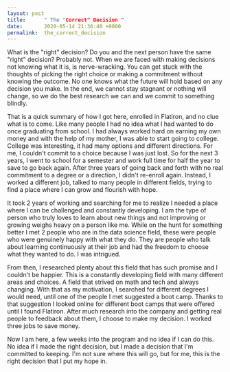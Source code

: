 ```yaml
---
layout: post
title:      " The "Correct" Decision "
date:       2020-05-14 21:36:40 +0000
permalink:  the_correct_decision
---
```


What is the "right" decision? Do you and the next person have the same "right" decision? Probably not. When we are faced with making decisions not knowing what it is, is nerve-wracking. You can get stuck with the thoughts of picking the right choice or making a commitment without knowing the outcome. No one knows what the future will hold based on any decision you make. In the end, we cannot stay stagnant or nothing will change, so we do the best research we can and we commit to something blindly.

That is a quick summary of how I got here, enrolled in Flatiron, and no clue what is to come. Like many people I had no idea what I had wanted to do once graduating from school. I had always worked hard on earning my own money and with the help of my mother, I was able to start going to college. College was interesting, it had many options and different directions. For me, I couldn't commit to a choice because I was just lost. So for the next 3 years, I went to school for a semester and work full time for half the year to save to go back again. After three years of going back and forth with no real commitment to a degree or a direction, I didn't re-enroll again. Instead, I worked a different job, talked to many people in different fields, trying to find a place where I can grow and flourish with hope. 

It took 2 years of working and searching for me to realize I needed a place where I can be challenged and constantly developing. I am the type of person who truly loves to learn about new things and not improving or growing weighs heavy on a person like me. While on the hunt for something better I met 2 people who are in the data science field, these were people who were genuinely happy with what they do. They are people who talk about learning continuously at their job and had the freedom to choose what they wanted to do. I was intrigued. 

From then, I researched plenty about this field that has such promise and I couldn't be happier. This is a constantly developing field with many different areas and choices. A field that strived on math and tech and always changing. With that as my motivation, I searched for different degrees I would need, until one of the people I met suggested a boot camp. Thanks to that suggestion I looked online for different boot camps that were offered until I found Flatiron. After much research into the company and getting real people to feedback about them, I choose to make my decision. I worked three jobs to save money.

Now I am here, a few weeks into the program and no idea if I can do this. No idea if I made the right decision, but I made a decision that I'm committed to keeping. I'm not sure where this will go, but for me, this is the right decision that I put my hope in. 
